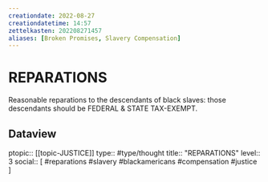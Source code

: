 ```yaml
---
creationdate: 2022-08-27
creationdatetime: 14:57
zettelkasten: 202208271457
aliases: [Broken Promises, Slavery Compensation]
---
```

# REPARATIONS
Reasonable reparations to the descendants of black slaves: those descendants should be FEDERAL & STATE TAX-EXEMPT.

## Dataview
ptopic:: [[topic-JUSTICE]]
type:: #type/thought
title:: "REPARATIONS"
level:: 3
social:: [ #reparations #slavery #blackamericans #compensation #justice ]